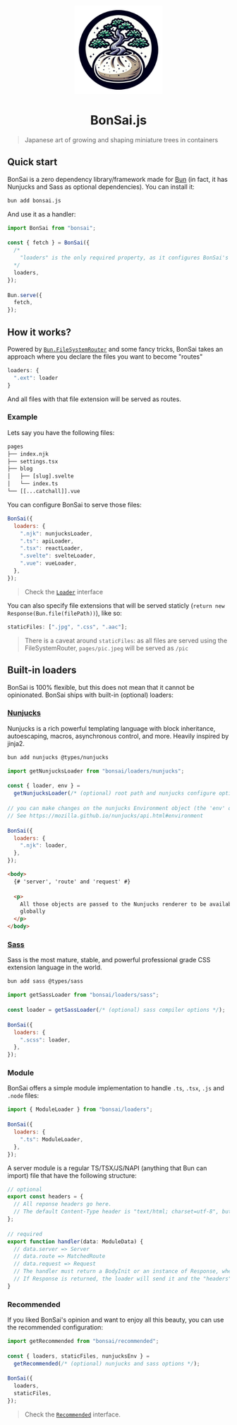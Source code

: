 <p align="center">
<img src="./assets/logo.png" width="200px" height="200px">
</p>

<h1 align="center">BonSai.js</h1>

> Japanese art of growing and shaping miniature trees in containers

## Quick start

BonSai is a zero dependency library/framework made for [Bun](https://bun.sh) (in fact, it has Nunjucks and Sass as optional dependencies). You can install it:

```sh
bun add bonsai.js
```

And use it as a handler:

```js
import BonSai from "bonsai";

const { fetch } = BonSai({
  /*
    "loaders" is the only required property, as it configures BonSai's behavior
  */
  loaders,
});

Bun.serve({
  fetch,
});
```

## How it works?

Powered by [`Bun.FileSystemRouter`](https://bun.sh/docs/api/file-system-router) and some fancy tricks, BonSai takes an approach where you declare the files you want to become "routes"

```js
loaders: {
  ".ext": loader
}
```

And all files with that file extension will be served as routes.

### Example

Lets say you have the following files:

```txt
pages
├── index.njk
├── settings.tsx
├── blog
│   ├── [slug].svelte
│   └── index.ts
└── [[...catchall]].vue
```

You can configure BonSai to serve those files:

```js
BonSai({
  loaders: {
    ".njk": nunjucksLoader,
    ".ts": apiLoader,
    ".tsx": reactLoader,
    ".svelte": svelteLoader,
    ".vue": vueLoader,
  },
});
```

> Check the [`Loader`](./types.ts#L5) interface

You can also specify file extensions that will be served staticly (`return new Response(Bun.file(filePath))`), like so:

```js
staticFiles: [".jpg", ".css", ".aac"];
```

> There is a caveat around `staticFiles`: as all files are served using the FileSystemRouter, `pages/pic.jpeg` will be served as `/pic`

## Built-in loaders

BonSai is 100% flexible, but this does not mean that it cannot be opinionated. BonSai ships with built-in (optional) loaders:

### [Nunjucks](https://mozilla.github.io/nunjucks/)

Nunjucks is a rich powerful templating language with block inheritance, autoescaping, macros, asynchronous control, and more. Heavily inspired by jinja2.

```sh
bun add nunjucks @types/nunjucks
```

```js
import getNunjucksLoader from "bonsai/loaders/nunjucks";

const { loader, env } =
  getNunjucksLoader(/* (optional) root path and nunjucks configure options */);

// you can make changes on the nunjucks Environment object (the 'env' object).
// See https://mozilla.github.io/nunjucks/api.html#environment

BonSai({
  loaders: {
    ".njk": loader,
  },
});
```

```html
<body>
  {# 'server', 'route' and 'request' #}

  <p>
    All those objects are passed to the Nunjucks renderer to be available
    globally
  </p>
</body>
```

### [Sass](https://sass-lang.com/)

Sass is the most mature, stable, and powerful professional grade CSS extension language in the world.

```sh
bun add sass @types/sass
```

```js
import getSassLoader from "bonsai/loaders/sass";

const loader = getSassLoader(/* (optional) sass compiler options */);

BonSai({
  loaders: {
    ".scss": loader,
  },
});
```

### Module

BonSai offers a simple module implementation to handle `.ts`, `.tsx`, `.js` and `.node` files:

```js
import { ModuleLoader } from "bonsai/loaders";

BonSai({
  loaders: {
    ".ts": ModuleLoader,
  },
});
```

A server module is a regular TS/TSX/JS/NAPI (anything that Bun can import) file that have the following structure:

```ts
// optional
export const headers = {
  // All reponse headers go here.
  // The default Content-Type header is "text/html; charset=utf-8", but you can override it.
};

// required
export function handler(data: ModuleData) {
  // data.server => Server
  // data.route => MatchedRoute
  // data.request => Request
  // The handler must return a BodyInit or an instance of Response, whether synchronously or asynchronously.
  // If Response is returned, the loader will send it and the "headers" export will be ignored.
}
```

### Recommended

If you liked BonSai's opinion and want to enjoy all this beauty, you can use the recommended configuration:

```js
import getRecommended from "bonsai/recommended";

const { loaders, staticFiles, nunjucksEnv } =
  getRecommended(/* (optional) nunjucks and sass options */);

BonSai({
  loaders,
  staticFiles,
});
```

> Check the [`Recommended`](./types.ts#L67) interface.

